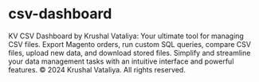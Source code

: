 # csv-dashboard
KV CSV Dashboard by Krushal Vataliya: Your ultimate tool for managing CSV files. Export Magento orders, run custom SQL queries, compare CSV files, upload new data, and download stored files. Simplify and streamline your data management tasks with an intuitive interface and powerful features. © 2024 Krushal Vataliya. All rights reserved.
